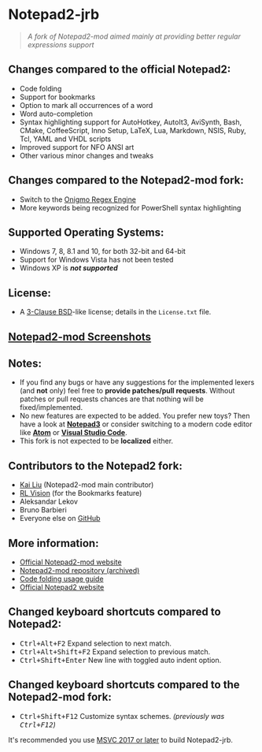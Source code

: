# Notepad2-jrb

> *A fork of Notepad2-mod aimed mainly at providing better regular expressions support*

[//]: # "[![Build status](https://img.shields.io/appveyor/ci/XhmikosR/notepad2-mod/master.svg)](https://ci.appveyor.com/project/XhmikosR/notepad2-mod/branch/master)"
[//]: # "[![Coverity Scan Build Status](https://img.shields.io/coverity/scan/1113.svg)](https://scan.coverity.com/projects/1113)"

## Changes compared to the official Notepad2:

* Code folding
* Support for bookmarks
* Option to mark all occurrences of a word
* Word auto-completion
* Syntax highlighting support for AutoHotkey, AutoIt3, AviSynth, Bash, CMake, CoffeeScript,
  Inno Setup, LaTeX, Lua, Markdown, NSIS, Ruby, Tcl, YAML and VHDL scripts
* Improved support for NFO ANSI art
* Other various minor changes and tweaks

## Changes compared to the Notepad2-mod fork:

* Switch to the [Onigmo Regex Engine](https://github.com/k-takata/Onigmo)
* More keywords being recognized for PowerShell syntax highlighting

## Supported Operating Systems:

* Windows 7, 8, 8.1 and 10, for both 32-bit and 64-bit
* Support for Windows Vista has not been tested
* Windows XP is **_not supported_**

## License:

* A [3-Clause BSD](https://opensource.org/licenses/BSD-3-Clause)-like license; details in the `License.txt` file.

## [Notepad2-mod Screenshots](https://xhmikosr.github.io/notepad2-mod/screenshots)

## Notes:

* If you find any bugs or have any suggestions for the implemented lexers (and **not** only)
  feel free to **provide patches/pull requests**. Without patches or pull requests chances are
  that nothing will be fixed/implemented.
* No new features are expected to be added. You prefer new toys? Then have a look at
  **[Notepad3](https://github.com/rizonesoft/Notepad3)** or consider switching to a modern
  code editor like **[Atom](https://atom.io)** or **[Visual Studio Code](https://code.visualstudio.com)**.
* This fork is not expected to be **localized** either.

## Contributors to the Notepad2 fork:

* [Kai Liu](http://code.kliu.org/misc/notepad2/) (Notepad2-mod main contributor)
* [RL Vision](http://www.rlvision.com/notepad2/about.asp) (for the Bookmarks feature)
* Aleksandar Lekov
* Bruno Barbieri
* Everyone else on [GitHub](https://github.com/XhmikosR/notepad2-mod/graphs/contributors)

## More information:

* [Official Notepad2-mod website](https://xhmikosr.github.io/notepad2-mod/)
* [Notepad2-mod repository (archived)](https://github.com/XhmikosR/notepad2-mod/)
* [Code folding usage guide](https://github.com/XhmikosR/notepad2-mod/wiki/Code-Folding-Usage)
* [Official Notepad2 website](http://www.flos-freeware.ch/notepad2.html)

## Changed keyboard shortcuts compared to Notepad2:

* <kbd>Ctrl+Alt+F2</kbd>       Expand selection to next match.
* <kbd>Ctrl+Alt+Shift+F2</kbd> Expand selection to previous match.
* <kbd>Ctrl+Shift+Enter</kbd>  New line with toggled auto indent option.

## Changed keyboard shortcuts compared to the Notepad2-mod fork:

* <kbd>Ctrl+Shift+F12</kbd>    Customize syntax schemes. *(previously was <kbd>Ctrl+F12</kbd>)*

It's recommended you use [MSVC 2017 or later](https://visualstudio.microsoft.com/vs/whatsnew) to build Notepad2-jrb.
